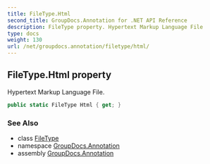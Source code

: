 ```yaml
---
title: FileType.Html
second_title: GroupDocs.Annotation for .NET API Reference
description: FileType property. Hypertext Markup Language File
type: docs
weight: 130
url: /net/groupdocs.annotation/filetype/html/
---
```

## FileType.Html property

Hypertext Markup Language File.

```csharp
public static FileType Html { get; }
```

### See Also

* class [FileType](../)
* namespace [GroupDocs.Annotation](../../filetype/)
* assembly [GroupDocs.Annotation](../../../)


